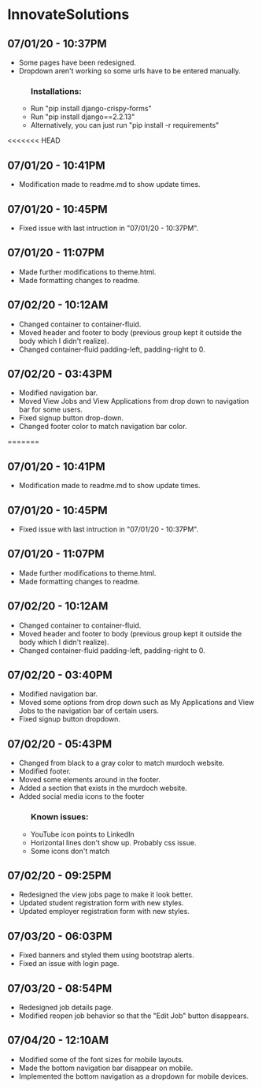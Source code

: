 # InnovateSolutions

<h2>07/01/20 - 10:37PM</h2>
<ul>
	<li>Some pages have been redesigned.</li>
	<li>Dropdown aren't working so some urls have to be entered manually.</li>
	<ul>
		<h3>Installations:</h3>
		<li>Run "pip install django-crispy-forms"</li>
		<li>Run "pip install django==2.2.13"</li>
		<li>Alternatively, you can just run "pip install -r requirements"</li>
	</ul>
</ul>
<<<<<<< HEAD

<h2>07/01/20 - 10:41PM</h2>
<ul>
	<li>Modification made to readme.md to show update times.</li>
</ul>

<h2>07/01/20 - 10:45PM</h2>
<ul>
	<li>Fixed issue with last intruction in "07/01/20 - 10:37PM".</li>
</ul>

<h2>07/01/20 - 11:07PM</h2>
<ul>
	<li>Made further modifications to theme.html.</li>
	<li>Made formatting changes to readme.</li>
</ul>

<h2>07/02/20 - 10:12AM</h2>
<ul>
	<li>Changed container to container-fluid.</li>
	<li>Moved header and footer to body (previous group kept it outside the body which I didn't realize).</li>
	<li>Changed container-fluid padding-left, padding-right to 0.</li>
</ul>

<h2>07/02/20 - 03:43PM</h2>
<ul>
	<li>Modified navigation bar.</li>
	<li>Moved View Jobs and View Applications from drop down to navigation bar for some users.</li>
	<li>Fixed signup button drop-down.</li>
	<li>Changed footer color to match navigation bar color.</li>
</ul>
=======

<h2>07/01/20 - 10:41PM</h2>
<ul>
	<li>Modification made to readme.md to show update times.</li>
</ul>

<h2>07/01/20 - 10:45PM</h2>
<ul>
	<li>Fixed issue with last intruction in "07/01/20 - 10:37PM".</li>
</ul>

<h2>07/01/20 - 11:07PM</h2>
<ul>
	<li>Made further modifications to theme.html.</li>
	<li>Made formatting changes to readme.</li>
</ul>

<h2>07/02/20 - 10:12AM</h2>
<ul>
	<li>Changed container to container-fluid.</li>
	<li>Moved header and footer to body (previous group kept it outside the body which I didn't realize).</li>
	<li>Changed container-fluid padding-left, padding-right to 0.</li>
</ul>

<h2>07/02/20 - 03:40PM</h2>
<ul>
	<li>Modified navigation bar.</li>
	<li>Moved some options from drop down such as My Applications and View Jobs to the navigation bar of certain users.</li>
	<li>Fixed signup button dropdown.</li>
</ul>

<h2>07/02/20 - 05:43PM</h2>
<ul>
	<li>Changed from black to a gray color to match murdoch website.</li>
	<li>Modified footer.</li>
	<li>Moved some elements around in the footer.</li>
	<li>Added a section that exists in the murdoch website.</li>
	<li>Added social media icons to the footer</li>
	<ul>
		<h3>Known issues:</h3>
		<li>YouTube icon points to LinkedIn</li>
		<li>Horizontal lines don't show up. Probably css issue.</li>
		<li>Some icons don't match</li>
	</ul>
</ul>

<h2>07/02/20 - 09:25PM</h2>
<ul>
	<li>Redesigned the view jobs page to make it look better.</li>
	<li>Updated student registration form with new styles.</li>
	<li>Updated employer registration form with new styles.</li>
</ul>

<h2>07/03/20 - 06:03PM</h2>
<ul>
	<li>Fixed banners and styled them using bootstrap alerts.</li>
	<li>Fixed an issue with login page.</li>
</ul>

<h2>07/03/20 - 08:54PM</h2>
<ul>
	<li>Redesigned job details page.</li>
	<li>Modified reopen job behavior so that the "Edit Job" button disappears.</li>
</ul>

<h2>07/04/20 - 12:10AM</h2>
<ul>
	<li>Modified some of the font sizes for mobile layouts.</li>
	<li>Made the bottom navigation bar disappear on mobile.</li>
	<li>Implemented the bottom navigation as a dropdown for mobile devices.</li>
</ul>


